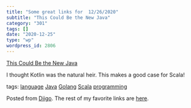 ```yaml
---
title: "Some great links for  12/26/2020"
subtitle: "This Could Be the New Java"
category: "301"
tags: []
date: "2020-12-25"
type: "wp"
wordpress_id: 2806
---
```

[This Could Be the New Java](https://link.medium.com/S6fWoGZpvcb) 

I thought Kotlin was the natural heir. This makes a good case for Scala!

 tags: [language](https://www.diigo.com/user/pitosalas/language) [Java](https://www.diigo.com/user/pitosalas/Java) [Golang](https://www.diigo.com/user/pitosalas/Golang) [Scala](https://www.diigo.com/user/pitosalas/Scala) [programming](https://www.diigo.com/user/pitosalas/programming)

Posted from [Diigo](https://www.diigo.com). The rest of my favorite links are [here](https://www.diigo.com/user/pitosalas).